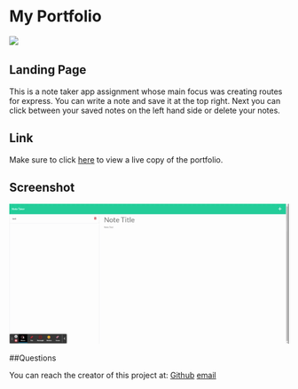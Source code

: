 # My Portfolio
<img src="https://img.shields.io/badge/License-MIT License-blue">

## Landing Page

This is a note taker app assignment whose main focus was creating routes for express. You can write a note and save it at the top right. Next you can click between your saved notes on the left hand side or delete your notes.

## Link

Make sure to click [here](https://notetaker154.herokuapp.com/) to view a live copy of the portfolio.

## Screenshot
![screenshot](./public/assets/gif.gif)

##Questions

You can reach the creator of this project at:
[Github](http://github.com/Travis-Anderson023)
[email](mailto:tsanderson.023@gmail.com)
